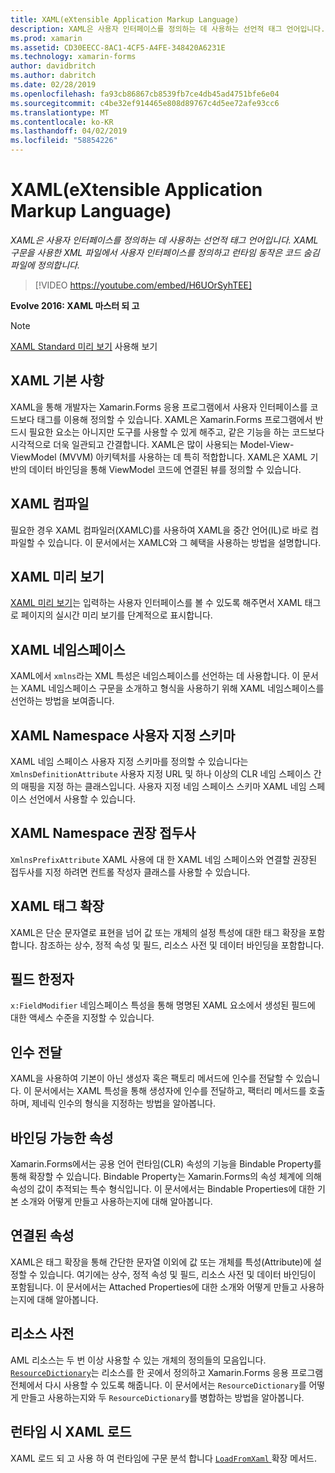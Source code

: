 ```yaml
---
title: XAML(eXtensible Application Markup Language)
description: XAML은 사용자 인터페이스를 정의하는 데 사용하는 선언적 태그 언어입니다. XAML 구문을 사용한 XML 파일에서 사용자 인터페이스를 정의하고 런타임 동작은 코드 숨김 파일에 정의합니다.
ms.prod: xamarin
ms.assetid: CD30EECC-8AC1-4CF5-A4FE-348420A6231E
ms.technology: xamarin-forms
author: davidbritch
ms.author: dabritch
ms.date: 02/28/2019
ms.openlocfilehash: fa93cb86867cb8539fb7ce4db45ad4751bfe6e04
ms.sourcegitcommit: c4be32ef914465e808d89767c4d5ee72afe93cc6
ms.translationtype: MT
ms.contentlocale: ko-KR
ms.lasthandoff: 04/02/2019
ms.locfileid: "58854226"
---
```

# <a name="extensible-application-markup-language-xaml"></a>XAML(eXtensible Application Markup Language)

_XAML은 사용자 인터페이스를 정의하는 데 사용하는 선언적 태그 언어입니다. XAML 구문을 사용한 XML 파일에서 사용자 인터페이스를 정의하고 런타임 동작은 코드 숨김 파일에 정의합니다._

> [!VIDEO https://youtube.com/embed/H6UOrSyhTEE]

**Evolve 2016: XAML 마스터 되 고**

> [!NOTE]
> [XAML Standard 미리 보기](standard/index.md) 사용해 보기

<a name="xaml" />

## [<a name="xaml-basics"></a>XAML 기본 사항](xaml-basics/index.md)

XAML을 통해 개발자는 Xamarin.Forms 응용 프로그램에서 사용자 인터페이스를 코드보다 태그를 이용해 정의할 수 있습니다. XAML은 Xamarin.Forms 프로그램에서 반드시 필요한 요소는 아니지만 도구를 사용할 수 있게 해주고, 같은 기능을 하는 코드보다 시각적으로 더욱 일관되고 간결합니다. XAML은 많이 사용되는 Model-View-ViewModel (MVVM) 아키텍처를 사용하는 데 특히 적합합니다.  XAML은 XAML 기반의 데이터 바인딩을 통해 ViewModel 코드에 연결된 뷰를 정의할 수 있습니다.

## [<a name="xaml-compilation"></a>XAML 컴파일](xamlc.md)

필요한 경우 XAML 컴파일러(XAMLC)를 사용하여 XAML을 중간 언어(IL)로 바로 컴파일할 수 있습니다. 이 문서에서는 XAMLC와 그 혜택을 사용하는 방법을 설명합니다.

## [<a name="xaml-previewer"></a>XAML 미리 보기](xaml-previewer/index.md)

[XAML 미리 보기](~/xamarin-forms/xaml/xaml-previewer/index.md)는 입력하는 사용자 인터페이스를 볼 수 있도록 해주면서 XAML 태그로 페이지의 실시간 미리 보기를 단계적으로 표시합니다.

## [<a name="xaml-namespaces"></a>XAML 네임스페이스](namespaces.md)

XAML에서 `xmlns`라는 XML 특성은 네임스페이스를 선언하는 데 사용합니다. 이 문서는 XAML 네임스페이스 구문을 소개하고 형식을 사용하기 위해 XAML 네임스페이스를 선언하는 방법을 보여줍니다.

## [<a name="xaml-custom-namespace-schemas"></a>XAML Namespace 사용자 지정 스키마](custom-namespace-schemas.md)

XAML 네임 스페이스 사용자 지정 스키마를 정의할 수 있습니다는 `XmlnsDefinitionAttribute` 사용자 지정 URL 및 하나 이상의 CLR 네임 스페이스 간의 매핑을 지정 하는 클래스입니다. 사용자 지정 네임 스페이스 스키마 XAML 네임 스페이스 선언에서 사용할 수 있습니다.

## [<a name="xaml-namespace-recommended-prefixes"></a>XAML Namespace 권장 접두사](custom-prefix.md)

`XmlnsPrefixAttribute` XAML 사용에 대 한 XAML 네임 스페이스와 연결할 권장된 접두사를 지정 하려면 컨트롤 작성자 클래스를 사용할 수 있습니다.

## [<a name="xaml-markup-extensions"></a>XAML 태그 확장](markup-extensions/index.md)

XAML은 단순 문자열로 표현을 넘어 값 또는 개체의 설정 특성에 대한 태그 확장을 포함합니다. 참조하는 상수, 정적 속성 및 필드, 리소스 사전 및 데이터 바인딩을 포함합니다.

## [<a name="field-modifiers"></a>필드 한정자](field-modifiers.md)

`x:FieldModifier` 네임스페이스 특성을 통해 명명된 XAML 요소에서 생성된 필드에 대한 액세스 수준을 지정할 수 있습니다.

## [<a name="passing-arguments"></a>인수 전달](passing-arguments.md)

XAML을 사용하여 기본이 아닌 생성자 혹은 팩토리 메서드에 인수를 전달할 수 있습니다. 이 문서에서는 XAML 특성을 통해 생성자에 인수를 전달하고, 팩터리 메서드를 호출하며, 제네릭 인수의 형식을 지정하는 방법을 알아봅니다.

## [<a name="bindable-properties"></a>바인딩 가능한 속성](bindable-properties.md)

Xamarin.Forms에서는 공용 언어 런타임(CLR) 속성의 기능을 Bindable Property를 통해 확장할 수 있습니다. Bindable Property는 Xamarin.Forms의 속성 체계에 의해 속성의 값이 추적되는 특수 형식입니다. 이 문서에서는 Bindable Properties에 대한 기본 소개와 어떻게 만들고 사용하는지에 대해 알아봅니다.

## [<a name="attached-properties"></a>연결된 속성](attached-properties.md)

XAML은 태그 확장을 통해 간단한 문자열 이외에 값 또는 개체를 특성(Attribute)에 설정할 수 있습니다. 여기에는 상수, 정적 속성 및 필드, 리소스 사전 및 데이터 바인딩이 포함됩니다. 이 문서에서는 Attached Properties에 대한 소개와 어떻게 만들고 사용하는지에 대해 알아봅니다.

## [<a name="resource-dictionaries"></a>리소스 사전](resource-dictionaries.md)

AML 리소스는 두 번 이상 사용할 수 있는 개체의 정의들의 모음입니다. [`ResourceDictionary`](xref:Xamarin.Forms.ResourceDictionary)는 리소스를 한 곳에서 정의하고 Xamarin.Forms 응용 프로그램 전체에서 다시 사용할 수 있도록 해줍니다. 이 문서에서는 `ResourceDictionary`를 어떻게 만들고 사용하는지와 두 `ResourceDictionary`를 병합하는 방법을 알아봅니다.

## [<a name="loading-xaml-at-runtime"></a>런타임 시 XAML 로드](runtime-load.md)

XAML 로드 되 고 사용 하 여 런타임에 구문 분석 합니다 [ `LoadFromXaml` ](xref:Xamarin.Forms.Xaml.Extensions.LoadFromXaml*) 확장 메서드.
